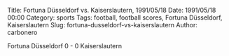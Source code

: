 Title: Fortuna Düsseldorf vs. Kaiserslautern, 1991/05/18
Date: 1991/05/18 00:00
Category: sports
Tags: football, football scores, Fortuna Düsseldorf, Kaiserslautern
Slug: fortuna-dusseldorf-vs-kaiserslautern
Author: carbonero


Fortuna Düsseldorf 0 - 0 Kaiserslautern
